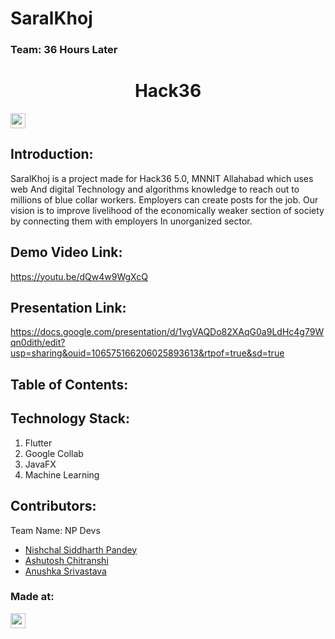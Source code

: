 # SaralKhoj
### Team: 36 Hours Later


<h1 align="center">Hack36 </h1>
<p align="center">
</p>

<a href="https://hack36.com"> <img src="https://cutt.ly/BuiltAtHack36" height=24px> </a>


## Introduction:
SaralKhoj is a project made for Hack36 5.0, MNNIT Allahabad which uses web And digital Technology and algorithms knowledge to reach out to millions of blue collar workers.
Employers can create posts for the job.
Our vision is to improve livelihood of the economically weaker section of society by connecting them with employers In unorganized sector.
  
## Demo Video Link:
  <a href="https://youtu.be/dQw4w9WgXcQ">https://youtu.be/dQw4w9WgXcQ</a>
  
## Presentation Link:
  <a href="https://cutt.ly/H365PPT"> https://docs.google.com/presentation/d/1vgVAQDo82XAqG0a9LdHc4g79Wqn0dith/edit?usp=sharing&ouid=106575166206025893613&rtpof=true&sd=true </a>
  
  
## Table of Contents:

## Technology Stack:
  1) Flutter
  2) Google Collab
  3) JavaFX
  4) Machine Learning
  

## Contributors:

Team Name: NP Devs

* [Nishchal Siddharth Pandey](https://github.com/nisiddharth)
* [Ashutosh Chitranshi](https://github.com/ashu12chi)
* [Anushka Srivastava](https://github.com/Anushkaa-Srivastava)


### Made at:
<a href="https://hack36.com"> <img src="https://cutt.ly/BuiltAtHack36" height=24px> </a>
